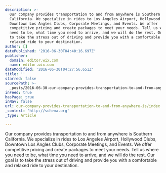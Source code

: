 ```yaml
---
description: >-
  Our company provides transportation to and from anywhere is Southern
  California. We specialize in rides to Los Angeles Airport, Hollywood Clubs,
  Downtown Los Angles Clubs, Corporate Meetings, and Events. We offer
  competitive pricing and create packages to meet your needs. Tell us where you
  need to be, what time you need to arrive, and we will do the rest. Our goal is
  to take the stress out of driving and provide you with a comfortable and
  relaxed ride to your destination.
author: []
datePublished: '2016-06-30T04:40:16.697Z'
publisher:
  domain: editor.wix.com
  name: editor.wix.com
dateModified: '2016-06-30T04:27:56.651Z'
title: ''
starred: false
sourcePath: >-
  _posts/2016-06-30-our-company-provides-transportation-to-and-from-anywhere-is.md
inFeed: true
hasPage: true
inNav: false
url: our-company-provides-transportation-to-and-from-anywhere-is/index.html
_context: 'http://schema.org'
_type: Article

---
```

Our company provides transportation to and from anywhere is Southern California. We specialize in rides to Los Angeles Airport, Hollywood Clubs, Downtown Los Angles Clubs, Corporate Meetings, and Events. We offer competitive pricing and create packages to meet your needs. Tell us where you need to be, what time you need to arrive, and we will do the rest. Our goal is to take the stress out of driving and provide you with a comfortable and relaxed ride to your destination.